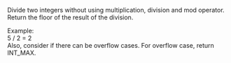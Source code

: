 Divide two integers without using multiplication, division and mod operator.  
Return the floor of the result of the division.  
 
Example:  
5 / 2 = 2  
Also, consider if there can be overflow cases. For overflow case, return INT_MAX.  
